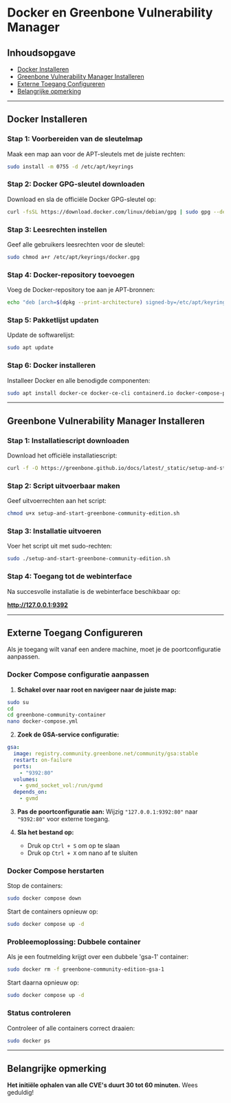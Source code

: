 # Docker en Greenbone Vulnerability Manager

## Inhoudsopgave
- [Docker Installeren](#docker-installeren)
- [Greenbone Vulnerability Manager Installeren](#greenbone-vulnerability-manager-installeren)
- [Externe Toegang Configureren](#externe-toegang-configureren)
- [Belangrijke opmerking](#belangrijke-opmerking)

---

## Docker Installeren

### Stap 1: Voorbereiden van de sleutelmap

Maak een map aan voor de APT-sleutels met de juiste rechten:
```bash
sudo install -m 0755 -d /etc/apt/keyrings
```

### Stap 2: Docker GPG-sleutel downloaden

Download en sla de officiële Docker GPG-sleutel op:
```bash
curl -fsSL https://download.docker.com/linux/debian/gpg | sudo gpg --dearmor -o /etc/apt/keyrings/docker.gpg
```

### Stap 3: Leesrechten instellen

Geef alle gebruikers leesrechten voor de sleutel:
```bash
sudo chmod a+r /etc/apt/keyrings/docker.gpg
```

### Stap 4: Docker-repository toevoegen

Voeg de Docker-repository toe aan je APT-bronnen:
```bash
echo "deb [arch=$(dpkg --print-architecture) signed-by=/etc/apt/keyrings/docker.gpg] https://download.docker.com/linux/ubuntu $(. /etc/os-release && echo $VERSION_CODENAME) stable" | sudo tee /etc/apt/sources.list.d/docker.list > /dev/null
```

### Stap 5: Pakketlijst updaten

Update de softwarelijst:
```bash
sudo apt update
```

### Stap 6: Docker installeren

Installeer Docker en alle benodigde componenten:
```bash
sudo apt install docker-ce docker-ce-cli containerd.io docker-compose-plugin
```

---

## Greenbone Vulnerability Manager Installeren

### Stap 1: Installatiescript downloaden

Download het officiële installatiescript:
```bash
curl -f -O https://greenbone.github.io/docs/latest/_static/setup-and-start-greenbone-community-edition.sh
```

### Stap 2: Script uitvoerbaar maken

Geef uitvoerrechten aan het script:
```bash
chmod u+x setup-and-start-greenbone-community-edition.sh
```

### Stap 3: Installatie uitvoeren

Voer het script uit met sudo-rechten:
```bash
sudo ./setup-and-start-greenbone-community-edition.sh
```

### Stap 4: Toegang tot de webinterface

Na succesvolle installatie is de webinterface beschikbaar op:

**http://127.0.0.1:9392**

---

## Externe Toegang Configureren 
Als je toegang wilt vanaf een andere machine, moet je de poortconfiguratie aanpassen.

### Docker Compose configuratie aanpassen

1. **Schakel over naar root en navigeer naar de juiste map:**
```bash
sudo su
cd
cd greenbone-community-container
nano docker-compose.yml
```

2. **Zoek de GSA-service configuratie:**
```yaml
gsa:
  image: registry.community.greenbone.net/community/gsa:stable
  restart: on-failure
  ports:
    - "9392:80"
  volumes:
    - gvmd_socket_vol:/run/gvmd
  depends_on:
    - gvmd
```

3. **Pas de poortconfiguratie aan:**
Wijzig `"127.0.0.1:9392:80"` naar `"9392:80"` voor externe toegang.

4. **Sla het bestand op:**
    - Druk op `Ctrl + S` om op te slaan
    - Druk op `Ctrl + X` om nano af te sluiten

### Docker Compose herstarten

Stop de containers:
```bash
sudo docker compose down
```

Start de containers opnieuw op:
```bash
sudo docker compose up -d
```

### Probleemoplossing: Dubbele container

Als je een foutmelding krijgt over een dubbele 'gsa-1' container:
```bash
sudo docker rm -f greenbone-community-edition-gsa-1
```

Start daarna opnieuw op:
```bash
sudo docker compose up -d
```

### Status controleren

Controleer of alle containers correct draaien:
```bash
sudo docker ps
```

---

## Belangrijke opmerking

**Het initiële ophalen van alle CVE's duurt 30 tot 60 minuten.** Wees geduldig!

